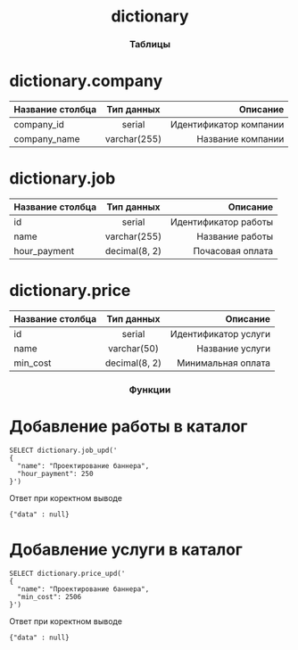 <h1 align="center">dictionary<a href="https://daniilshat.ru/" target="_blank"></a> 
<h3 align="center">Таблицы</h3>

  
# dictionary.company


| Название столбца | Тип данных |Описание  |
| :---         |     :---:      |          ---: |
|  company_id  |serial     | Идентификатор компании    |
| company_name      |varchar(255)       | Название компании      |

  
# dictionary.job


| Название столбца | Тип данных |Описание  |
| :---         |     :---:      |          ---: |
|  id  |serial     | Идентификатор работы    |
| name      |varchar(255)       | Название работы    |
|  hour_payment |decimal(8, 2)    |Почасовая оплата   |

  
# dictionary.price


| Название столбца | Тип данных |Описание  |
| :---         |     :---:      |          ---: |
|  id  |serial     | Идентификатор услуги   |
| name      |varchar(50)       | Название услуги     |
| min_cost |decimal(8, 2)    | Минимальная оплата     |


<h3 align="center">Функции</h3>


# Добавление работы в каталог 
```
SELECT dictionary.job_upd('
{
  "name": "Проектирование баннера",
  "hour_payment": 250
}')
```
Ответ при коректном выводе
```
{"data" : null}
```



# Добавление услуги в каталог
```
SELECT dictionary.price_upd('
{
  "name": "Проектирование баннера",
  "min_cost": 2506
}')
```
Ответ при коректном выводе
```
{"data" : null}
```
